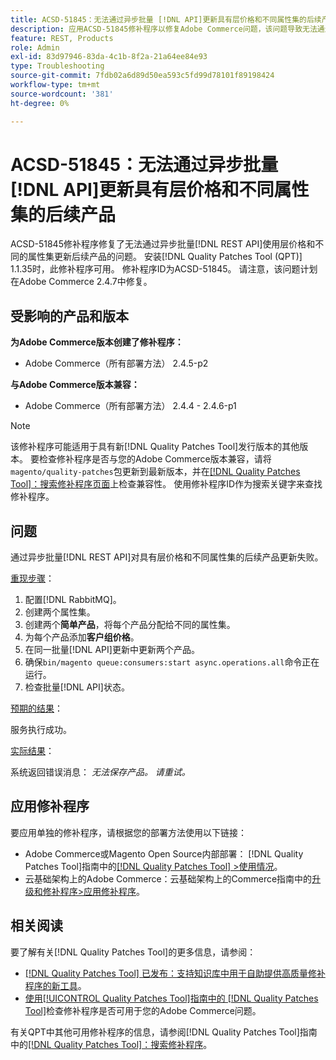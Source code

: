 ```yaml
---
title: ACSD-51845：无法通过异步批量 [!DNL API]更新具有层价格和不同属性集的后续产品
description: 应用ACSD-51845修补程序以修复Adobe Commerce问题，该问题导致无法通过异步批量 [!DNL REST API]更新具有层价格和其他属性集的后续产品。
feature: REST, Products
role: Admin
exl-id: 83d97946-83da-4c1b-8f2a-21a64ee84e93
type: Troubleshooting
source-git-commit: 7fdb02a6d89d50ea593c5fd99d78101f89198424
workflow-type: tm+mt
source-wordcount: '381'
ht-degree: 0%

---
```


# ACSD-51845：无法通过异步批量[!DNL API]更新具有层价格和不同属性集的后续产品

ACSD-51845修补程序修复了无法通过异步批量[!DNL REST API]使用层价格和不同的属性集更新后续产品的问题。 安装[!DNL Quality Patches Tool (QPT)] 1.1.35时，此修补程序可用。 修补程序ID为ACSD-51845。 请注意，该问题计划在Adobe Commerce 2.4.7中修复。

## 受影响的产品和版本

**为Adobe Commerce版本创建了修补程序：**

* Adobe Commerce（所有部署方法） 2.4.5-p2

**与Adobe Commerce版本兼容：**

* Adobe Commerce（所有部署方法） 2.4.4 - 2.4.6-p1

>[!NOTE]
>
>该修补程序可能适用于具有新[!DNL Quality Patches Tool]发行版本的其他版本。 要检查修补程序是否与您的Adobe Commerce版本兼容，请将`magento/quality-patches`包更新到最新版本，并在[[!DNL Quality Patches Tool]：搜索修补程序页面](https://experienceleague.adobe.com/tools/commerce-quality-patches/index.html)上检查兼容性。 使用修补程序ID作为搜索关键字来查找修补程序。

## 问题

通过异步批量[!DNL REST API]对具有层价格和不同属性集的后续产品更新失败。

<u>重现步骤</u>：

1. 配置[!DNL RabbitMQ]。
1. 创建两个属性集。
1. 创建两个&#x200B;**简单产品**，将每个产品分配给不同的属性集。
1. 为每个产品添加&#x200B;**客户组价格**。
1. 在同一批量[!DNL API]更新中更新两个产品。
1. 确保`bin/magento queue:consumers:start async.operations.all`命令正在运行。
1. 检查批量[!DNL API]状态。

<u>预期的结果</u>：

服务执行成功。

<u>实际结果</u>：

系统返回错误消息： *无法保存产品。 请重试。*

## 应用修补程序

要应用单独的修补程序，请根据您的部署方法使用以下链接：

* Adobe Commerce或Magento Open Source内部部署： [!DNL Quality Patches Tool]指南中的[[!DNL Quality Patches Tool] >使用情况](/help/tools/quality-patches-tool/usage.md)。
* 云基础架构上的Adobe Commerce：云基础架构上的Commerce指南中的[升级和修补程序>应用修补程序](https://experienceleague.adobe.com/docs/commerce-cloud-service/user-guide/develop/upgrade/apply-patches.html)。

## 相关阅读

要了解有关[!DNL Quality Patches Tool]的更多信息，请参阅：

* [[!DNL Quality Patches Tool] 已发布：支持知识库中用于自助提供高质量修补程序的新工具](https://experienceleague.adobe.com/en/docs/commerce-operations/tools/quality-patches-tool/quality-patches-tool-to-self-serve-quality-patches)。
* [使用[!UICONTROL Quality Patches Tool]指南中的 [!DNL Quality Patches Tool]](/help/tools/quality-patches-tool/patches-available-in-qpt/check-patch-for-magento-issue-with-magento-quality-patches.md)检查修补程序是否可用于您的Adobe Commerce问题。


有关QPT中其他可用修补程序的信息，请参阅[!DNL Quality Patches Tool]指南中的[[!DNL Quality Patches Tool]：搜索修补程序](https://experienceleague.adobe.com/tools/commerce-quality-patches/index.html)。
